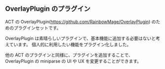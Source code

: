 ## OverlayPlugin のプラグイン

ACT の OverlayPlugin(https://github.com/RainbowMage/OverlayPlugin) のためのプラグインセットです。

OverlayPlugin は素晴らしいプラグインで、基本機能に追加する必要はないと考えています。
個人的に利用したい機能をプラグイン化しました。

他の ACT のプラグインと同様に、プラグインを追加することで、OverlayPlugin の miniparse の UI や UX を変更することができます。

